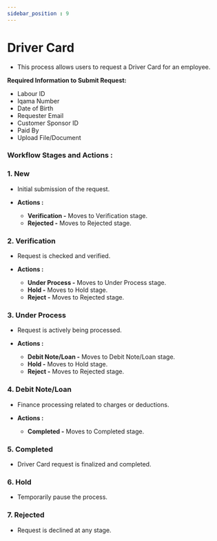 ```yaml
---
sidebar_position : 9
---
```


# Driver Card

  - This process allows users to request a Driver Card for an employee.

**Required Information to Submit Request:**

  - Labour ID
  - Iqama Number
  - Date of Birth
  - Requester Email
  - Customer Sponsor ID
  - Paid By
  - Upload File/Document

### Workflow Stages and Actions :

### 1. New

  - Initial submission of the request.

  - **Actions :**
    - **Verification -** Moves to Verification stage.
    - **Rejected -** Moves to Rejected stage.

### 2. Verification

  - Request is checked and verified.

  - **Actions :**
    - **Under Process -** Moves to Under Process stage.
    - **Hold -** Moves to Hold stage.
    - **Reject -** Moves to Rejected stage.

### 3. Under Process

  - Request is actively being processed.

  - **Actions :**
    - **Debit Note/Loan -** Moves to Debit Note/Loan stage.
    - **Hold -** Moves to Hold stage.
    - **Reject -** Moves to Rejected stage.

### 4. Debit Note/Loan

  - Finance processing related to charges or deductions.

  - **Actions :**
    - **Completed -** Moves to Completed stage.

### 5. Completed

  - Driver Card request is finalized and completed.

### 6. Hold

  - Temporarily pause the process.

### 7. Rejected

  - Request is declined at any stage.